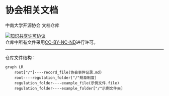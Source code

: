 # 协会相关文档

中南大学开源协会 文档仓库


<a rel="license" href="http://creativecommons.org/licenses/by-nc-nd/4.0/"><img alt="知识共享许可协议" style="border-width:0" src="https://i.creativecommons.org/l/by-nc-nd/4.0/88x31.png" /></a><br />仓库中所有文件采用<a rel="license" href="http://creativecommons.org/licenses/by-nc-nd/4.0/">CC-BY-NC-ND</a>进行许可。

---
仓库文件结构：

```mermaid
graph LR
    root["/"]----record_file(协会事件记录.md)
    root----regulation_folder["/"规章制度]
    regulation_folder----example_file(示例文件.file)
    regulation_folder----example_folder["/"示例文件夹]

```
